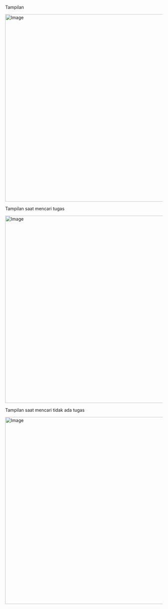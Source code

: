 Tampilan

<img width="959" height="599" alt="Image" src="https://github.com/user-attachments/assets/fde0617e-302c-45b6-857f-556213b9e494" />

Tampilan saat mencari tugas

<img width="959" height="599" alt="Image" src="https://github.com/user-attachments/assets/965363f0-0b8d-4f6b-8f13-71a8b0d52534" />


Tampilan saat mencari tidak ada tugas

<img width="959" height="598" alt="Image" src="https://github.com/user-attachments/assets/834702a0-4651-45be-96af-5cb47b14e70f" />
